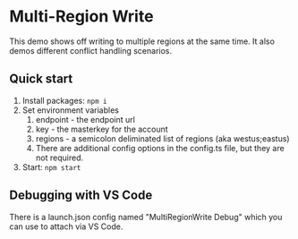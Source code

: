 # Multi-Region Write

This demo shows off writing to multiple regions at the same time. It also demos different conflict handling scenarios.

## Quick start

1. Install packages: `npm i`
2. Set environment variables
   1. endpoint - the endpoint url
   2. key - the masterkey for the account
   3. regions - a semicolon deliminated list of regions (aka westus;eastus)
   4. There are additional config options in the config.ts file, but they are not required.
3. Start: `npm start`

## Debugging with VS Code

There is a launch.json config named "MultiRegionWrite Debug" which you can use to attach via VS Code.
